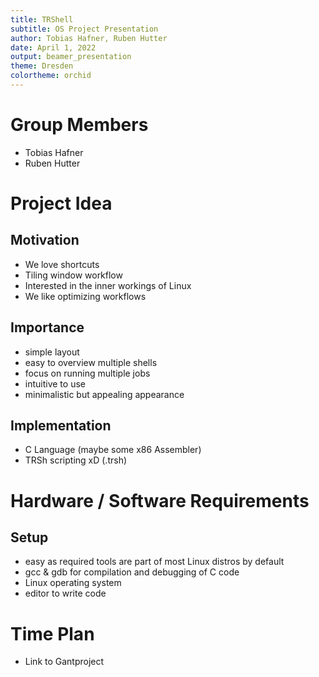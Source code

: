 ```yaml
---
title: TRShell 
subtitle: OS Project Presentation
author: Tobias Hafner, Ruben Hutter
date: April 1, 2022
output: beamer_presentation
theme: Dresden
colortheme: orchid
---
```


# Group Members
- Tobias Hafner
- Ruben Hutter


# Project Idea
## Motivation
- We love shortcuts
- Tiling window workflow
- Interested in the inner workings of Linux
- We like optimizing workflows

## Importance
- simple layout
- easy to overview multiple shells
- focus on running multiple jobs
- intuitive to use
- minimalistic but appealing appearance

## Implementation
- C Language (maybe some x86 Assembler)
- TRSh scripting xD (.trsh)

# Hardware / Software Requirements
## Setup
- easy as required tools are part of most Linux distros by default
- gcc & gdb for compilation and debugging of C code
- Linux operating system
- editor to write code

# Time Plan
- Link to Gantproject
